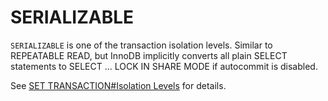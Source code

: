 # SERIALIZABLE

`SERIALIZABLE` is one of the transaction isolation levels. Similar to REPEATABLE READ, but InnoDB implicitly converts all plain SELECT statements to SELECT ... LOCK IN SHARE MODE if autocommit is disabled.

See [SET TRANSACTION#Isolation Levels](set-transaction.md#isolation-levels) for details.